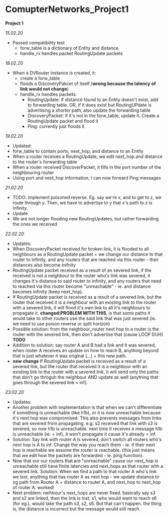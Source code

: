 # ComupterNetworks_Project1

**Project 1**

*15.02.20*
* Passed compatibility test
  * forw_table is a dictionary of Entity and distance
  * handle_rx handles packet RoutingUpdate packets
  
*18.02.20*
* When a DVRouter instance is created, it:
  * create a forw_table
  * floods a DiscoveryPakcet of itself (**wrong because the latency of link would not change**)
  * handle_rx handles packets:
    * RoutingUpdate: if distance found to an Entity doesn't exist, add to forwarding table. OR, if it does exist but RoutingUPdate is advertising a *shorter* path, also update the forwarding table
    * DiscoveryPacket: if it's not in the forw_table, update it. Create a RoutingUpdate packet and flood it
    * Ping: currently just floods it
    
*19.02.20*
* Updated:
 * forw_table to contain ports, next_hop, and distance to an Entity
 * When a router receives a RoutingUpdate, we edit next_hop and distance to the router's forwarding table
 * When a router received DiscoverPacket, it fills in the port number of the neighbouring router
 * Using port and next_hop information, I can now forward Ping messages

*21.02.20*
 * TODO: implement poisoned reverse. Eg. say we're x, and to get to z, we route through y. Then, we have to advertise to y that x's path to z is infinity.
 * Update
  * We are not longer flooding new RoutingUpdates, but rather forwarding the ones we received
  
*22.02.20*
 * Updates:
  * When DiscoveryPacket received for broken link, it is flooded to all neighbours as a RoutingUpdate packet + we change our distance to that router to infinity, and any routers that are reached via this router - their distances also become inifnity
  * RoutingUpdate packet received as a result of an severed link, if the received is not a neighbour to the router who's link was severed, it changes it's distance to said router to infinity, and any routers that need to reached via this router become "unreachable" - ie. and distance becomes infinity (keep next_hop).
  * If RoutingUpdate packet is received as a result of a severed link, but the router that received it is a neighbour with an existing link to the router with a severed link, it will flood it's own link to all it's neighbours to propagate it.   **changed**(**PROBLEM WITH THIS**, is that some paths it would take to other routers use the said link that was just severed (ie. we need to use poison reverse or split horizon)
  * Possible solution: from the neighbour_router next hop to a router is the router with the severed link, then don't advertise that (cause LOOP DUH)
  **TODO**
  * Addition to solution: say router A and B had a link and it was severed, when router A receives an update on how to reach B, anything beyond that is just whatever it was original (...) + this new path.
  * **new change** If RoutingUpdate packet is received as a result of a severed link, but the router that received it is a neighbour with an existing link to the router with a severed link, it will send only the paths that don't go throguh the neighbour AND update as well (anything that goes through the severed link = inf). 
  
  
*23.02.20*
 * Updates:
  * Another problem with implementation is that when we can't differentiate if something is unreachable (like h1b), or it is now unreachable because it's next hop was compromised. This also prevents messages from links that are severed from propagating. e.g. s2 received that link with s3 is severed, so now h1b is unreachable. next time it receives a message h1b is unreachable (ie. = inf), it won't propagate it cause it's already = inf.
  * Solution: Say link with router A is severed, don't switch all routers who's next hop is A to inf. Change the way you reach them - ie. if their next hop is reachable we assume the router is reachable. (this just means that we edit how the packets are forwarded - ie. ping function).
  * Now that our our routers that are "unreachable" cause our next_hop is unreachable still have finite latencies and next_hops as that router with a severed link. Solution: When we find a path to that router A who's link we lost, anything that has router A as next hop - we update distance to og path from Router A + distance to router A, and next_hop to next_hop of router A. worked!
  * Next problem: neihbour's next_hops are never fixed. basically say s3 and s2 are linked, then the link is lost, s1, who would want to reach s6 (for eg.), would take the path s3, s2, s6. But that can't happen. the thing is, the distance is incorrect but the message would still reach.
 

